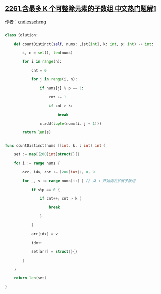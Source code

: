 ## [2261.含最多 K 个可整除元素的子数组 中文热门题解1](https://leetcode.cn/problems/k-divisible-elements-subarrays/solutions/100000/ha-xi-biao-mo-ni-by-endlesscheng-wrc7)

作者：[endlesscheng](https://leetcode.cn/u/endlesscheng)

```python [sol1-Python3]
class Solution:
    def countDistinct(self, nums: List[int], k: int, p: int) -> int:
        s, n = set(), len(nums)
        for i in range(n):
            cnt = 0
            for j in range(i, n):
                if nums[j] % p == 0:
                    cnt += 1
                    if cnt > k:
                        break
                s.add(tuple(nums[i: j + 1]))
        return len(s)
```

```go [sol1-Go]
func countDistinct(nums []int, k, p int) int {
	set := map[[200]int]struct{}{}
	for i := range nums {
		arr, idx, cnt := [200]int{}, 0, 0
		for _, v := range nums[i:] { // 从 i 开始向右扩展子数组
			if v%p == 0 {
				if cnt++; cnt > k {
					break
				}
			}
			arr[idx] = v
			idx++
			set[arr] = struct{}{}
		}
	}
	return len(set)
}
```